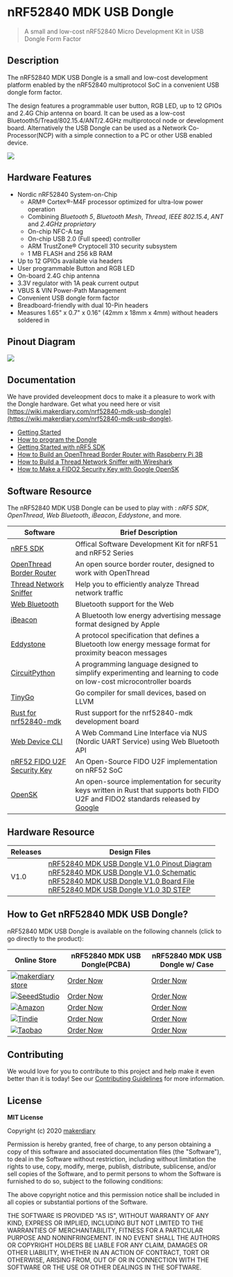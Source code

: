 # nRF52840 MDK USB Dongle 

> A small and low-cost nRF52840 Micro Development Kit in USB Dongle Form Factor

## Description

The nRF52840 MDK USB Dongle is a small and low-cost development platform enabled by the nRF52840 multiprotocol SoC in a convenient USB dongle form factor.

The design features a programmable user button, RGB LED, up to 12 GPIOs and 2.4G Chip antenna on board. It can be used as a low-cost Bluetooth5/Tread/802.15.4/ANT/2.4GHz multiprotocol node or development board. Alternatively the USB Dongle can be used as a Network Co-Processor(NCP) with a simple connection to a PC or other USB enabled device.

[![](docs/assets/images/dongle_pcba_case.jpg)](https://store.makerdiary.com/search?q=nrf52840+dongle)


## Hardware Features

* Nordic nRF52840 System-on-Chip
	- ARM® Cortex®-M4F processor optimized for ultra-low power operation
	- Combining *Bluetooth 5*, *Bluetooth Mesh*, *Thread*, *IEEE 802.15.4*, *ANT* and *2.4GHz proprietary*
	- On-chip NFC-A tag
	- On-chip USB 2.0 (Full speed) controller
	- ARM TrustZone® Cryptocell 310 security subsystem
	- 1 MB FLASH and 256 kB RAM
* Up to 12 GPIOs available via headers
* User programmable Button and RGB LED
* On-board 2.4G chip antenna 
* 3.3V regulator with 1A peak current output
* VBUS & VIN Power-Path Management
* Convenient USB dongle form factor
* Breadboard-friendly with dual 10-Pin headers
* Measures 1.65" x 0.7" x 0.16" (42mm x 18mm x 4mm) without headers soldered in

## Pinout Diagram

[![](docs/assets/images/nrf52840-mdk-usb-dongle-pinout.png)](docs/assets/images/nrf52840-mdk-usb-dongle-pinout.png)

## Documentation

We have provided develeopment docs to make it a pleasure to work with the Dongle hardware. 
Get what you need here or visit [https://wiki.makerdiary.com/nrf52840-mdk-usb-dongle](https://wiki.makerdiary.com/nrf52840-mdk-usb-dongle).

* [Getting Started](https://wiki.makerdiary.com/nrf52840-mdk-usb-dongle/getting-started)
* [How to program the Dongle](https://wiki.makerdiary.com/nrf52840-mdk-usb-dongle/programming)
* [Getting Started with nRF5 SDK](https://wiki.makerdiary.com/nrf52840-mdk-usb-dongle/getting-started)
* [How to Build an OpenThread Border Router with Raspberry Pi 3B](https://wiki.makerdiary.com/nrf52840-mdk-usb-dongle/OTBR)
* [How to Build a Thread Network Sniffer with Wireshark](https://wiki.makerdiary.com/nrf52840-mdk-usb-dongle/thread-sniffer)
* [How to Make a FIDO2 Security Key with Google OpenSK](https://wiki.makerdiary.com/nrf52840-mdk-usb-dongle/opensk)

## Software Resource

The nRF52840 MDK USB Dongle can be used to play with : *nRF5 SDK*, *OpenThread*, *Web Bluetooth*, *iBeacon*, *Eddystone*, and more.

| Software  | Brief Description |
| ---------- | ----- |
| [nRF5 SDK](https://wiki.makerdiary.com/nrf52840-mdk-usb-dongle/nrf5-sdk) | Offical Software Development Kit for nRF51 and nRF52 Series |
| [OpenThread Border Router](https://wiki.makerdiary.com/nrf52840-mdk-usb-dongle/OTBR) | An open source border router, designed to work with OpenThread |
| [Thread Network Sniffer](https://wiki.makerdiary.com/nrf52840-mdk-usb-dongle/thread-sniffer) | Help you to efficiently analyze Thread network traffic|
| [Web Bluetooth](https://webbluetoothcg.github.io/web-bluetooth/) | Bluetooth support for the Web |
| [iBeacon](https://developer.apple.com/ibeacon/) | A Bluetooth low energy advertising message format designed by Apple |
| [Eddystone](https://github.com/google/eddystone) | A protocol specification that defines a Bluetooth low energy message format for proximity beacon messages |
| [CircuitPython](https://circuitpython.org/board/makerdiary_nrf52840_mdk_usb_dongle/) | A programming language designed to simplify experimenting and learning to code on low-cost microcontroller boards |
| [TinyGo](https://tinygo.org/microcontrollers/nrf52840-mdk-usb-dongle) | Go compiler for small devices, based on LLVM |
| [Rust for nrf52840-mdk](https://github.com/nrf-rs/nrf52840-mdk-rs) | Rust support for the nrf52840-mdk development board |
| [Web Device CLI](https://github.com/makerdiary/web-device-cli) | A Web Command Line Interface via NUS (Nordic UART Service) using Web Bluetooth API |
| [nRF52 FIDO U2F Security Key](https://github.com/makerdiary/nrf52-u2f) | An Open-Source FIDO U2F implementation on nRF52 SoC |
| [OpenSK](https://github.com/makerdiary/OpenSK) | An open-source implementation for security keys written in Rust that supports both FIDO U2F and FIDO2 standards released by [Google](https://github.com/google/OpenSK) |


## Hardware Resource

| Releases | Design Files                   |
| -------- | ------------------------------ |
| V1.0     | [nRF52840 MDK USB Dongle V1.0 Pinout Diagram](docs/hardware/nrf52840-mdk-usb-dongle-pinout_v1_0.pdf)<br/>[nRF52840 MDK USB Dongle V1.0 Schematic](docs/hardware/nrf52840-mdk-usb-dongle-sch_v1_0.pdf)<br/>[nRF52840 MDK USB Dongle V1.0 Board File](docs/hardware/nrf52840-mdk-usb-dongle-board_v1_0.pdf)<br/>[nRF52840 MDK USB Dongle V1.0 3D STEP](docs/hardware/nrf52840-mdk-usb-dongle-3d_v1_0.step)|


## How to Get nRF52840 MDK USB Dongle?

nRF52840 MDK USB Dongle is available on the following channels (click to go directly to the product):

| Online Store | nRF52840 MDK USB Dongle(PCBA) | nRF52840 MDK USB Dongle w/ Case |
| ------------ | ------------ | --------------- |
| [![makerdiary store](docs/assets/images/makerdiary-store-logo.png)](https://store.makerdiary.com) | [Order Now](https://store.makerdiary.com/products/nrf52840-mdk-usb-dongle) | [Order Now](https://store.makerdiary.com/products/nrf52840-mdk-usb-dongle-w-case) |
| [![SeeedStudio](docs/assets/images/seeed_logo_2018_horizontal.png)](https://www.seeedstudio.com/nRF52840-MDK-USB-Dongle-p-3184.html) | [Order Now](https://www.seeedstudio.com/nRF52840-MDK-USB-Dongle-p-3184.html) | [Order Now](https://www.seeedstudio.com/nRF52840-MDK-USB-Dongle-w-Case-p-4094.html) |
| [![Amazon](docs/assets/images/amazon_logo.png)](https://www.amazon.com/gp/product/B07MJ12XLG) | [Order Now](https://www.amazon.com/gp/product/B07MJ12XLG) | [Order Now](https://www.amazon.com/GeeekPi-nRF52840-MDK-Dongle-Case/dp/B07TSJHTSY) |
| [![Tindie](docs/assets/images/tindie-logo.png)](https://www.tindie.com/stores/Zelin/) | [Order Now](https://www.tindie.com/products/14856/) | [Order Now](https://www.tindie.com/products/17394/) |
| [![Taobao](docs/assets/images/taobao-logo.png)](https://zaowubang.taobao.com) | [Order Now](https://item.taobao.com/item.htm?spm=a1z10.1-c-s.w4004-18605444714.2.40a7796cfSeI5n&id=578378054977) | [Order Now](https://item.taobao.com/item.htm?spm=a1z10.1-c-s.w4004-18605444714.4.40a7796cfSeI5n&id=597968842403) |


## Contributing

We would love for you to contribute to this project and help make it even better than it is today! See our [Contributing Guidelines](https://wiki.makerdiary.com/nrf52840-mdk-usb-dongle/CONTRIBUTING) for more information.

## License

**MIT License**

Copyright (c) 2020 [makerdiary](https://makerdiary.com)

Permission is hereby granted, free of charge, to any person obtaining a copy
of this software and associated documentation files (the "Software"), to deal
in the Software without restriction, including without limitation the rights
to use, copy, modify, merge, publish, distribute, sublicense, and/or sell
copies of the Software, and to permit persons to whom the Software is
furnished to do so, subject to the following conditions:

The above copyright notice and this permission notice shall be included in all
copies or substantial portions of the Software.

THE SOFTWARE IS PROVIDED "AS IS", WITHOUT WARRANTY OF ANY KIND, EXPRESS OR
IMPLIED, INCLUDING BUT NOT LIMITED TO THE WARRANTIES OF MERCHANTABILITY,
FITNESS FOR A PARTICULAR PURPOSE AND NONINFRINGEMENT. IN NO EVENT SHALL THE
AUTHORS OR COPYRIGHT HOLDERS BE LIABLE FOR ANY CLAIM, DAMAGES OR OTHER
LIABILITY, WHETHER IN AN ACTION OF CONTRACT, TORT OR OTHERWISE, ARISING FROM,
OUT OF OR IN CONNECTION WITH THE SOFTWARE OR THE USE OR OTHER DEALINGS IN THE
SOFTWARE.

